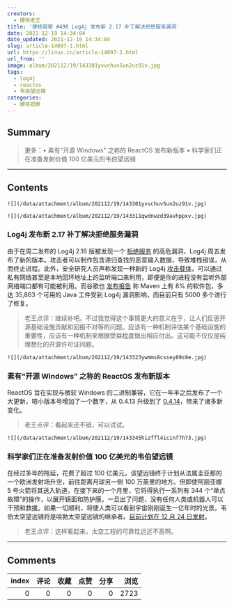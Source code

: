 ```yaml
---
creators:
  - 硬核老王
title: '硬核观察 #490 Log4j 发布新 2.17 补丁解决拒绝服务漏洞'
date: 2021-12-19 14:34:04
date_updated: 2021-12-19 14:34:04
slug: article-14097-1.html
url: https://linux.cn/article-14097-1.html
url_from: ''
image: album/202112/19/143301yvvchuv5un2uz91v.jpg
tags:
  - log4j
  - reactos
  - 韦伯望远镜
categories:
  - 硬核观察
---
```


## Summary

> 更多：• 素有“开源 Windows” 之称的 ReactOS 发布新版本 • 科学家们正在准备发射价值 100 亿美元的韦伯望远镜

***

<!-- more -->

## Contents

`![](/data/attachment/album/202112/19/143301yvvchuv5un2uz91v.jpg)`

`![](/data/attachment/album/202112/19/143311qwdnwzd39avhppxv.jpg)`

### Log4j 发布新 2.17 补丁解决拒绝服务漏洞

由于在周二发布的 Log4j 2.16 版被发现一个 [拒绝服务](https://cve.mitre.org/cgi-bin/cvename.cgi?name=CVE-2021-45105) 的高危漏洞，Log4j 周五发布了新的版本。攻击者可以制作包含递归查找的恶意输入数据，导致堆栈错误，从而终止进程。此外，安全研究人员声称发现一种新的 Log4j [攻击载体](https://www.blumira.com/analysis-log4shell-local-trigger/)，可以通过私有网络甚至是本地回环地址上的监听端口来利用，即便是你的进程没有监听外部网络端口都有可能被利用。而谷歌也 [发布报告](https://security.googleblog.com/2021/12/understanding-impact-of-apache-log4j.html) 称 Maven 上有 8% 的软件包，多达 35,863 个可用的 Java 工件受到 Log4j 漏洞影响，而目前只有 5000 多个进行了修复。

> 
> 老王点评：继续补吧。不过我觉得这个事情更大的意义在于，让人们反思开源基础设施贡献和回报不对等的问题。应该有一种机制评估某个基础设施的重要性，应该有一种机制来根据受益程度做出相应付出。这可能不仅仅是纯理想化的开源许可证问题。
> 
> 
> 

`![](/data/attachment/album/202112/19/143323ywmms8cssey89s9e.jpg)`

### 素有“开源 Windows” 之称的 ReactOS 发布新版本

ReactOS 旨在实现与微软 Windows 的二进制兼容，它在一年半之后发布了一个大更新，嗯小版本号增加了一个数字，从 0.4.13 升级到了 [0.4.14](https://reactos.org/project-news/reactos-0414-released/)，带来了诸多新变化。

> 
> 老王点评：看起来还不错，可以试试。
> 
> 
> 

`![](/data/attachment/album/202112/19/143345hizffl4icinf7h73.jpg)`

### 科学家们正在准备发射价值 100 亿美元的韦伯望远镜

在经过多年的拖延，花费了超过 100 亿美元，该望远镜终于计划从法属圭亚那的一个欧洲发射场升空，前往距离月球另一侧 100 万英里的地方。但即使阿丽亚娜 5 号火箭将其送入轨道，在接下来的一个月里，它将得执行一系列有 344 个“单点故障”的操作，以展开镜面和防护膜。一旦出了问题，没有任何人类或机器人可以干预和救援。如果一切顺利，将使人类可以看到宇宙刚刚诞生一亿年时的光景。韦伯太空望远镜将是哈勃太空望远镜的继承者。[目前计划在 12 月 24 日发射](https://www.nytimes.com/2021/12/14/science/james-webb-telescope-launch.html)。

> 
> 老王点评：这样看起来，太空工程的可靠性远远不高啊。
> 
> 
>

***

## Comments


|   index |   评论 |   收藏 |   点赞 |   分享 |   浏览 |
|--------:|-------:|-------:|-------:|-------:|-------:|
|       0 |      0 |      0 |      0 |      0 |   2723 |
